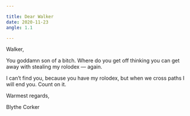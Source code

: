 ```yaml
---

title: Dear Walker
date: 2020-11-23
angle: 1.1

---
```


Walker,

You goddamn son of a bitch. Where do you get off thinking you can get away with stealing my rolodex — again.

I can’t find you, because you have my rolodex, but when we cross paths I will end you. Count on it.

Warmest regards,

Blythe Corker